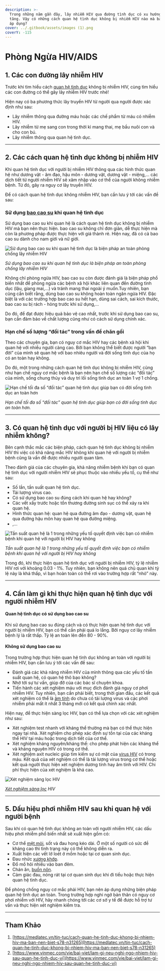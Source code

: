 ```yaml
---
description: >-
  Trong những năm gần đây, lây nhiễm HIV qua đường tình dục có xu hướng ngày một
  tăng. Vậy có những cách quan hệ tình dục không bị nhiễm HIV nào mà bạn có thể
  áp dụng?
cover: ../.gitbook/assets/images (1).png
coverY: -115
---
```


# Phòng Ngừa HIV/AIDS

## 1. Các con đường lây nhiễm HIV

Trước khi tìm hiểu cách [quan hệ tình dục](https://medlatec.vn/tin-tuc/the-nao-la-quan-he-tinh-duc-an-toan-va-1-so-dieu-cac-cap-doi-can-luu-y-s195-n20033) không bị nhiễm HIV, cùng tìm hiểu các con đường có thể gây lây nhiễm HIV trước nhé!

Hiện nay có ba phương thức lây truyền HIV từ người qua người được xác định như sau:

* Lây nhiễm thông qua đường máu hoặc các chế phẩm từ máu có nhiễm HIV.
* Lây nhiễm từ mẹ sang con trong thời kì mang thai, mẹ bầu nuôi con và cho con bú.
* Lây nhiễm thông qua quan hệ tình dục.

***

## 2. Các cách quan hệ tình dục không bị nhiễm HIV

Khi quan hệ tình dục với người bị nhiễm HIV thông qua các hình thức quan hệ như dương vật - âm đạo, hậu môn - dương vật, dương vật - miệng,... các dịch tiết từ người nhiễm HIV sẽ xâm nhập vào cơ thể của người không nhiễm bệnh. Từ đó, gây ra nguy cơ lây truyền HIV.&#x20;

Để có cách quan hệ tình dục không nhiễm HIV, bạn cần lưu ý tới các vấn đề sau:

### Sử dụng [bao cao su](https://medlatec.vn/tin-tuc/cach-dung-bao-cao-su-dung-cho-nam-gioi-trong-quan-he-tinh-duc-s195-n17955) khi quan hệ tình dục

Sử dụng bao cao su khi quan hệ là cách quan hệ tình dục không bị nhiễm HIV mà bạn nên thực hiện. bao cao su không chỉ đơn giản, dễ thực hiện mà còn là phương pháp được thực hiện với giá thành rẻ. Hiện nay, đã có cả bao cao su dành cho nam giới và nữ giới.

![Sử dụng bao cao su khi quan hệ tình dục là biện pháp an toàn phòng chống lây nhiễm HIV](https://login.medlatec.vn/ImagePath/images/20221205/20221205_cach-quan-he-tinh-duc-khong-bi-nhiem-hiv-1.jpg)

_Sử dụng bao cao su khi quan hệ tình dục là biện pháp an toàn phòng chống lây nhiễm HIV_

Không chỉ phòng ngừa HIV, bao cao su còn được đánh giá là biện pháp phổ biến nhất để phòng ngừa các bệnh xã hội khác liên quan đến đường tình dục (lậu, giang mai,...) và tránh mang thai ngoài ý muốn.Tuy nhiên, bạn cũng cần biết rằng, dùng bao cao su không hoàn toàn ngăn ngừa HIV. Đặc biệt là với các trường hợp bao cao su hết hạn, dùng sai cách, sai kích thước, bao cao su bị rách - hỏng trước khi sử dụng,...

Do đó, để đạt được hiệu quả bảo vệ cao nhất, trước khi sử dụng bao cao su, bạn cần đảm bảo về chất lượng cũng như có cách sử dụng chính xác.

### Hạn chế số lượng “đối tác” trong vấn đề chăn gối

Theo các chuyên gia, bạn có nguy cơ mắc HIV hay các bệnh xã hội khi quan hệ với nhiều người càng cao. Bởi bạn không thể biết được người “bạn đời” của mình sẽ quan hệ với bao nhiêu người và đời sống tình dục của họ có an toàn hay không.

Do đó, một trong những cách quan hệ tình dục không bị nhiễm HIV, cũng như hạn chế nguy cơ mắc bệnh là bạn nên hạn chế số lượng các “đối tác” của mình, sống chung thủy và duy trì lối sống tình dục an toàn 1 vợ 1 chồng.

![Hạn chế tối đa số “đối tác” quan hệ tình dục giúp bạn có đời sống tình dục an toàn hơn](https://login.medlatec.vn/ImagePath/images/20221205/20221205_cach-quan-he-tinh-duc-khong-bi-nhiem-hiv-2.jpg)

_Hạn chế tối đa số “đối tác” quan hệ tình dục giúp bạn có đời sống tình dục an toàn hơn._

***

## 3. Có quan hệ tình dục với người bị HIV liệu có lây nhiễm không?

Bên cạnh thắc mắc các biện pháp, cách quan hệ tình dục không bị nhiễm HIV thì việc có khả năng mắc HIV không khi quan hệ với người bị nhiễm bệnh cũng là vấn đề được nhiều người quan tâm.

Theo đánh giá của các chuyên gia, khả năng nhiễm bệnh khi bạn có quan hệ tình dục với người nhiễm HIV sẽ phục thuộc vào nhiều yếu tố, cụ thể như sau:

* Số lần, tần suất quan hệ tình dục.
* Tải lượng virus cao.
* Có sử dụng bao cao su đúng cách khi quan hệ hay không?
* Các vết xầy trước hoặc tổn thương đường sinh sục có thể xảy ra khi quan hệ.
* Hình thức quan hệ: quan hệ qua đường âm đạo - dương vật, quan hệ qua đường hậu môn hay quan hệ qua đường miệng.
* ,...

![Tần suất quan hệ là 1 trong những yếu tố quyết định việc bạn có nhiễm bệnh khi quan hệ với người bị HIV hay không](https://login.medlatec.vn/ImagePath/images/20221205/20221205_cach-quan-he-tinh-duc-khong-bi-nhiem-hiv-3.jpg)

_Tần suất quan hệ là 1 trong những yếu tố quyết định việc bạn có nhiễm bệnh khi quan hệ với người bị HIV hay không_

Trong đó, khi thực hiện quan hệ tình dục với người bị nhiễm HIV, tỷ lệ nhiễm HIV rơi với khoảng 0.03 - 1%. Tuy nhiên, bạn không nên quá chủ quan khi tỷ lệ này là khá thấp, vì bạn hoàn toàn có thể rơi vào trường hợp rất “nhỏ” này.

***

## 4. Cần làm gì khi thực hiện quan hệ tình dục với người nhiễm HIV

#### Quan hệ tình dục có sử dụng bao cao su

Khi sử dụng bao cao su đúng cách và có thực hiện quan hệ tình dục với người bị nhiễm HIV, bạn có thể cần phải quá lo lắng. Bởi nguy cơ lây nhiễm bệnh lý là rất thấp. Tỷ lệ an toàn lên đến 80 - 90%.

#### Không sử dụng bao cao su

Trong trường hợp thực hiện quan hệ tình dục không an toàn với người bị nhiễm HIV, bạn cần lưu ý tới các vấn đề sau:

* Đánh giá các khả năng nhiễm HIV của mình thông qua các yếu tố tần suất quan hệ, có quan hệ thô bạo không?
* Nhờ tới sự tư vấn, giúp đỡ của các bác sĩ chuyên khoa.
* Tiến hành các xét nghiệm máu với mục đích đánh giá nguy cơ phơi nhiễm HIV. Tuy nhiên, bạn cần phải biết, trong thời gian đầu, các kết quả xét nghiệm có thể là [âm tính](https://medlatec.vn/tin-tuc/ket-qua-xet-nghiem-duong-tinh-va-am-tinh-la-gi-s195-n19676) do chưa có tải lượng virus và các phơi nhiễm phải mất ít nhất 3 tháng mới có kết quả chính xác nhất.

Hiện nay, để thực hiện sàng lọc HIV, bạn có thể lựa chọn với các xét nghiệm như sau:

* Xét nghiệm test nhanh với kháng thể thường mà bạn có thể thực hiện ngay tại nhà. Xét nghiệm cho phép xác định sự tồn tại của các kháng thể HIV tại máu hoặc trong dịch tiết của cơ thể.
* Xét nghiệm kháng nguyên/kháng thể: cho phép phát hiện các kháng thể và kháng nguyên HIV có trong cơ thể.&#x20;
* Xét nghiệm axit nucleic giúp tìm kiếm sự có mặt của [virus HIV](https://medlatec.vn/tin-tuc/hiv-la-gi-trieu-chung-thuong-gap-va-cac-phuong-phap-chan-doan-s94-n17710) có trong máu. Kết quả của xét nghiệm có thể là tải lượng virus trong cơ thể hoặc kết quả người thực hiện xét nghiệm dương tính hay âm tính với HIV. Chi phí thực hiện của xét nghiệm là khá cao.

![Xét nghiệm sàng lọc HIV](https://login.medlatec.vn/ImagePath/images/20221205/20221205_cach-quan-he-tinh-duc-khong-bi-nhiem-hiv-4.jpg)

[_Xét nghiệm sàng lọc_](https://medlatec.vn/tin-tuc/xet-nghiem-sang-loc-truoc-sinh-bao-nhieu-tien-s74-n16140) _HIV_

***

## 5. Dấu hiệu phơi nhiễm HIV sau khi quan hệ với người bệnh

Sau khi có quan hệ tình dục không an toàn với người nhiễm HIV, các dấu hiệu phơi nhiễm phổ biến nhất sẽ xuất hiện gồm có:

* Cơ thể [mệt mỏi](https://medlatec.vn/tin-tuc/met-moi-moi-ngay--trieu-chung-khong-the-xem-thuong-s195-n19178), sốt và đau họng kéo dài. Ở một số người có sức đề kháng cao thì tình trạng này có thể không diễn ra.
* Xuất hiện các vết lở loét ở mồm hoặc tại cơ quan sinh dục.
* Đau nhức [xương khớp](https://medlatec.vn/tin-tuc/can-benh-dau-nhuc-xuong-khop-o-nguoi-cao-tuoi-s68-n19513).
* Đổ mồ hôi nhiều vào ban đêm.
* Chán ăn, [buồn nôn](https://medlatec.vn/tin-tuc/nguyen-nhan-nao-dan-den-tinh-trang-buon-non-chan-an-s195-n19207).
* Cảm giác đau, nóng rát tại cơ quan sinh dục khi đi tiểu hoặc thực hiện quan hệ tình dục.

Để phòng chống nguy cơ mắc phải HIV, bạn nên áp dụng những biện pháp quan hệ tình dục an toàn. Trong trường hợp nghi ngờ bản thân có nguy cơ phơi nhiễm với HIV, hãy nhanh chóng tới các cơ sở y tế để được hỗ trợ tư vấn và thực hiện xét nghiệm kiểm tra.

***

## Tham Khảo

1. [https://medlatec.vn/tin-tuc/cach-quan-he-tinh-duc-khong-bi-nhiem-hiv-ma-ban-nen-biet-s78-n31265](https://medlatec.vn/tin-tuc/cach-quan-he-tinh-duc-khong-bi-nhiem-hiv-ma-ban-nen-biet-s78-n31265)
2. [https://www.vinmec.com/vie/bai-viet/lam-gi-neu-nghi-ngo-nhiem-hiv-sau-quan-he-tinh-duc-vi](https://www.vinmec.com/vie/bai-viet/lam-gi-neu-nghi-ngo-nhiem-hiv-sau-quan-he-tinh-duc-vi)
